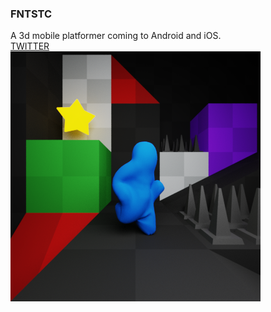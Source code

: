 ### FNTSTC
A 3d mobile platformer coming to Android and iOS.<br/>
[TWITTER](https://twitter.com/mackatap)
<br/>
![](icon_scene.png)


